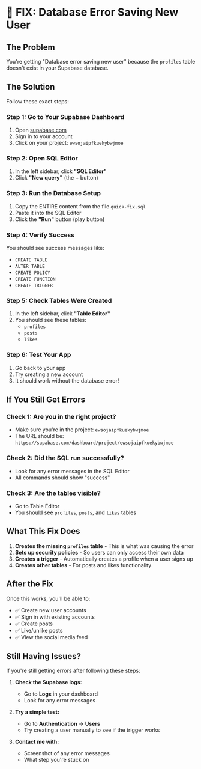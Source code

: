 # 🔧 FIX: Database Error Saving New User

## The Problem
You're getting "Database error saving new user" because the `profiles` table doesn't exist in your Supabase database.

## The Solution
Follow these exact steps:

### Step 1: Go to Your Supabase Dashboard
1. Open [supabase.com](https://supabase.com)
2. Sign in to your account
3. Click on your project: `ewsojaipfkuekybwjmoe`

### Step 2: Open SQL Editor
1. In the left sidebar, click **"SQL Editor"**
2. Click **"New query"** (the + button)

### Step 3: Run the Database Setup
1. Copy the ENTIRE content from the file `quick-fix.sql`
2. Paste it into the SQL Editor
3. Click the **"Run"** button (play button)

### Step 4: Verify Success
You should see success messages like:
- `CREATE TABLE`
- `ALTER TABLE`
- `CREATE POLICY`
- `CREATE FUNCTION`
- `CREATE TRIGGER`

### Step 5: Check Tables Were Created
1. In the left sidebar, click **"Table Editor"**
2. You should see these tables:
   - `profiles`
   - `posts`
   - `likes`

### Step 6: Test Your App
1. Go back to your app
2. Try creating a new account
3. It should work without the database error!

## If You Still Get Errors

### Check 1: Are you in the right project?
- Make sure you're in the project: `ewsojaipfkuekybwjmoe`
- The URL should be: `https://supabase.com/dashboard/project/ewsojaipfkuekybwjmoe`

### Check 2: Did the SQL run successfully?
- Look for any error messages in the SQL Editor
- All commands should show "success"

### Check 3: Are the tables visible?
- Go to Table Editor
- You should see `profiles`, `posts`, and `likes` tables

## What This Fix Does

1. **Creates the missing `profiles` table** - This is what was causing the error
2. **Sets up security policies** - So users can only access their own data
3. **Creates a trigger** - Automatically creates a profile when a user signs up
4. **Creates other tables** - For posts and likes functionality

## After the Fix

Once this works, you'll be able to:
- ✅ Create new user accounts
- ✅ Sign in with existing accounts
- ✅ Create posts
- ✅ Like/unlike posts
- ✅ View the social media feed

## Still Having Issues?

If you're still getting errors after following these steps:

1. **Check the Supabase logs:**
   - Go to **Logs** in your dashboard
   - Look for any error messages

2. **Try a simple test:**
   - Go to **Authentication** → **Users**
   - Try creating a user manually to see if the trigger works

3. **Contact me with:**
   - Screenshot of any error messages
   - What step you're stuck on 